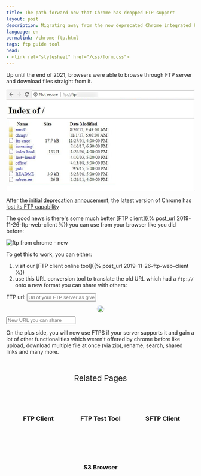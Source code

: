 ```yaml
---
title: The path forward now that Chrome has dropped FTP support
layout: post
description: Migrating away from the now deprecated Chrome integrated FTP client, a path forward using a web FTP client
language: en
permalink: /chrome-ftp.html
tags: ftp guide tool
head:
- <link rel="stylesheet" href="/css/form.css">
---
```


Up until the end of 2021, browsers were able to browse through FTP server and download files straight from it.

<img alt="ftp from chrome - old" src="/img/posts/2022-02-01-chrome-has-deprecated-ftp-in-their-browser.png" class="fancy" />

After the initial [deprecation annoucement](https://developers.google.com/web/updates/2019/12/chrome-80-deps-rems), the latest version of Chrome has [lost its FTP capability](https://chromestatus.com/feature/6246151319715840)

The good news is there's some much better [FTP client]({% post_url 2019-11-26-ftp-web-client %}) you can use from your browser like you did before:

<img alt="ftp from chrome - new" src="/img/screenshots/viewerpage.png" class="fancy" />

To get this to work, you can either:
1. visit our [FTP client online tool]({% post_url 2019-11-26-ftp-web-client %})
2. use this URL conversion tool to translate the old URL which had a `ftp://` onto a new format you can share with others:

<form class="tool">
    <label> FTP url:
        <input type="text" name="ftp-url" placeholder="Url of your FTP server as given to Chrome" />
    </label>
    <div style="text-align:center">
        <img src="https://mickael.kerjean.me/assets/img/arrow_bottom.png" style="background:var(--bg-color);border-radius:50%;padding:10px;width:20px;height:20px;" />
    </div>
    <label>
        <input type="text" name="ftp-url-new" readonly="true" placeholder="New URL you can share"/>
    </label>
</form>
<script>
 (function() {
     const $output = document.querySelector("input[name=\"ftp-url-new\"]");
     const $input = document.querySelector("input[name=\"ftp-url\"]");
     const inputChangeHandler = function() {
         let u = "";
         try {
             u = new URL($input.value);
         } catch (err) {
             return;
         }
         const filestashURL = new URL("https://demo.filestash.app/login?type=ftp");
         if (["ftp", "ftps:"].indexOf(u.protocol) === -1) $output.setAttribute("value", `'${u.protocol}' protocol is not supported`);
         if (!u.hostname) return;
         filestashURL.searchParams.set("hostname", u.hostname);

         if(u.username) filestashURL.searchParams.set("username", u.username);
         if(u.password) filestashURL.searchParams.set("password", u.password);
         if(u.port) filestashURL.searchParams.set("port", u.port);
         if(u.pathname && u.pathname !== "/") filestashURL.searchParams.set("next", `/files${u.pathname}`);
         $output.setAttribute(
             "value",
             "https://demo.filestash.app/login#" + decodeURIComponent(filestashURL.searchParams.toString()),
         );
     }
     $input.addEventListener("input", inputChangeHandler);
     $input.setAttribute("value", "ftp://ftp.gnu.org"); inputChangeHandler();     
 }())
</script>

On the plus side, you will now use FTPS if your server supports it and gain a lot of other functionalities which weren't offered by chrome before like upload, download multiple file at once (via zip), rename, search, shared links and many more.


<div class="related">
    <div class="title">
        Related Pages<br>
        <img src="https://mickael.kerjean.me/assets/img/arrow_bottom.png"/>
    </div>
    <div class="related_content">
        <a href="{% post_url 2019-11-26-ftp-web-client %}"><h3 class="no-anchor">FTP Client</h3></a><a href="{% post_url 2020-08-04-ftp-testing-tool %}"><h3 class="no-anchor">FTP Test Tool</h3></a><a href="{% post_url 2020-04-30-sftp-browser %}"><h3 class="no-anchor">SFTP Client</h3></a><a href="{% post_url 2019-11-21-s3-browser %}"><h3 class="no-anchor">S3 Browser</h3></a>
    </div>
</div>
<style>
 .related{ text-align:center;margin-top:50px;}
 .related .title{
     font-size: 1.5em;
     margin-top: 30px;
 }
 .related .title img{
     animation: bounce 1s infinite alternate;
     width: 16px;
     height: 17px;
 }
 .related .related_content { margin-top:5px; }
 .related .related_content h3 {
     background: var(--bg-color);
     padding: 50px 0;
     border-radius: 5px;
     margin: 0!important;
 }
 .related .related_content a{
     display: inline-block;
     width: calc(33% - 10px);
     padding: 5px;
     text-decoration: none!important;
 }
 .related .related_content a:hover{
     transform: scale(1.1);
     transition: ease 0.3s transform;
 }
 .related .related_content a:hover h3{
     background: var(--emphasis-primary);
     transition: ease 0.3s background;
 }

 @media only screen and (max-width: 550px) {
     .related .related_content a{ width: 100%; }
 }
 @keyframes bounce {
     from {
         transform: translate3d(0,0,0);
     }
     to {
         transform: translate3d(0,-8px,0);
     }
 }
</style>

